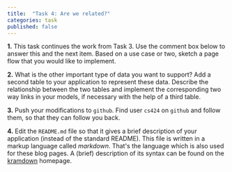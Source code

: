 ```yaml
---
title:  "Task 4: Are we related?"
categories: task
published: false
---
```


**1.** This task continues the work from Task 3.  Use the comment
box below to answer this and the next item.
Based on a use case or two, sketch a page flow that you
would like to implement.

**2.** What is the other important type of data you want to support?
Add a second table to your application to represent these data.
Describe the relationship between the two tables and implement the
corresponding two way links in your models, if necessary with the help
of a third table.

**3.** Push your modifications to `github`.
Find user `cs424` on `github` and follow them, so that they can follow you back.

**4.** Edit the `README.md` file so that it gives
a brief description of your application
(instead of the standard README).
This file is written in a markup language called *markdown*.
That's the language which is also used for these blog pages.
A (brief) description of its syntax can be found on the
[kramdown](http://kramdown.gettalong.org/syntax.html) homepage.
